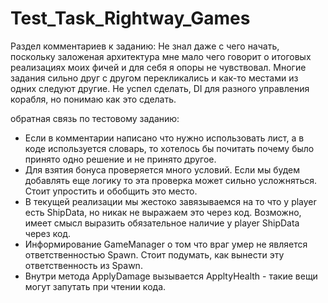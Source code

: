 # Test_Task_Rightway_Games
 
 Раздел комментариев к заданию:
Не знал даже с чего начать, поскольку заложеная архитектура мне мало чего говорит о итоговых реализациях моих фичей и для себя я опоры не чувствовал.
Многие задания сильно друг с другом перекликались и как-то местами из одних следуют другие.
Не успел сделать, DI для разного управления корабля, но понимаю как это сделать.


обратная связь по тестовому заданию: 
* Если в комментарии написано что нужно использовать лист, а в коде используется словарь, то хотелось бы почитать почему было принято одно решение и не принято другое. 
* Для взятия бонуса проверяется много условий. Если мы будем добавлять еще логику то эта проверка может сильно усложняться. Стоит упростить и обобщить это место.
* В текущей реализации мы жестоко завязываемся на то что у player есть ShipData, но никак не выражаем это через код. Возможно, имеет смысл выразить обязательное наличие у player ShipData через код.
* Информирование GameManager о том что враг умер не является ответственностью Spawn. Стоит подумать, как вынести эту ответственность из Spawn.
* Внутри метода ApplyDamage вызывается AppltyHealth - такие вещи могут запутать при чтении кода.
